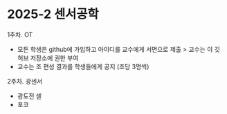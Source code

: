# 2025-2 센서공학

1주차. OT
- 모든 학생은 github에 가입하고 아이디를 교수에게 서면으로 제출 > 교수는 이 깃허브 저장소에 권한 부여
- 교수는 조 편성 결과를 학생들에게 공지 (조당 3명씩)

2주차. 광센서
- 광도전 셀
- 포코
